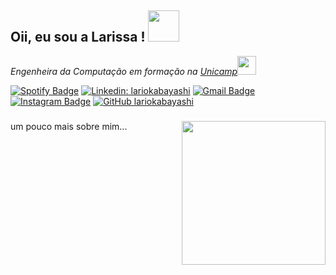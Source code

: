 <h2> Oii, eu sou a Larissa ! <img src="https://media0.giphy.com/media/fSAxCC2BDAmC9kxl0N/giphy.gif?cid=ecf05e47btw5mcz0bwilzbsrhg87gc95plu6zay0a34o6uci&rid=giphy.gif&ct=s" width="50"></h2>

<p><em>Engenheira da Computação em formação na <a href="https://www.unicamp.br/unicamp/">Unicamp</a><img src="https://media3.giphy.com/media/JOAWuYQBo4UJZI8XLA/giphy.gif" width="30"></br></em></p>

[![Spotify Badge](https://img.shields.io/badge/lari-1ED760?&style=for-the-badge&logo=spotify&logoColor=white&link=https://open.spotify.com/user/31awmoeevqhnxxsqphceigodfbja)](https://open.spotify.com/user/31awmoeevqhnxxsqphceigodfbja)
[![Linkedin: lariokabayashi](https://img.shields.io/badge/-lariokabayashi-blue?style=flat-square&logo=Linkedin&logoColor=white&link=https://www.linkedin.com/in/lariokabayashi/)](https://www.linkedin.com/in/lariokabayashi/)
[![Gmail Badge](https://img.shields.io/badge/-lariokabayashi@gmail.com-c14438?style=flat-square&logo=Gmail&logoColor=white&link=mailto:lariokabayashi@gmail.com)](mailto:lariokabayashi@gmail.com)
[![Instagram Badge](https://img.shields.io/badge/-@lari-F44747?style=flat-square&labelColor=F44747&logo=instagram&logoColor=white&link=https://instagram.com/lariokabayashi)](https://instagram.com/lariokabayashi)
[![GitHub lariokabayashi](https://img.shields.io/github/followers/lariokabayashi?label=follow&style=social)](https://github.com/lariokabayashi)

### <img align='right' src="https://media1.giphy.com/media/dWxO36Jzd6bTSt5dIY/giphy.gif?cid=ecf05e47vwulprc0o1355rju59hjote7hm50atjord1xyjl8&rid=giphy.gif&ct=s" width="230">
 um pouco mais sobre mim...  

